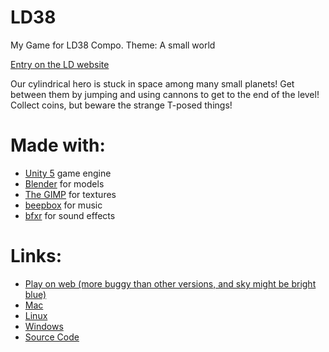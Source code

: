 # LD38
My Game for LD38 Compo. Theme: A small world

[Entry on the LD website](https://ldjam.com/events/ludum-dare/38/small-planets)

Our cylindrical hero is stuck in space among many small planets! Get between them by jumping and using cannons to get to the end of the level! Collect coins, but beware the strange T-posed things!

# Made with:

 * [Unity 5](https://unity3d.com) game engine
 * [Blender](https://www.blender.org) for models
 * [The GIMP](https://gimp.org) for textures
 * [beepbox](http://beepbox.co) for music
 * [bfxr](http://www.bfxr.net) for sound effects

# Links:

 * [Play on web (more buggy than other versions, and sky might be bright blue)](https://williambl.github.io/LD38/)
 * [Mac](https://williambl.github.io/LD38/miniPlanets-mac.zip)
 * [Linux](https://williambl.github.io/LD38/miniPlanets-linux.zip)
 * [Windows](https://williambl.github.io/LD38/miniPlanets-win.zip)
 * [Source Code](https://github.com/williambl/LD38/)
